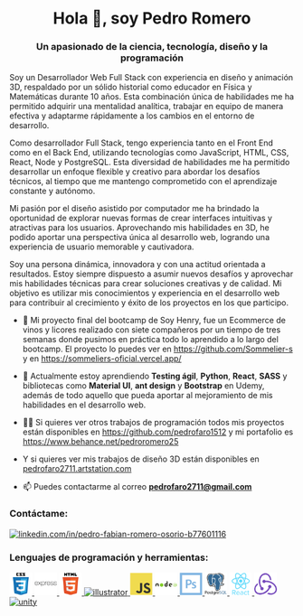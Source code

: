 <h1 align="center">Hola 👋, soy Pedro Romero</h1>
<h3 align="center">Un apasionado de la ciencia, tecnología, diseño y la programación</h3>
<p align="start">Soy un Desarrollador Web Full Stack con experiencia en diseño y animación 3D, respaldado por un sólido historial como educador en Física y Matemáticas durante 10 años. Esta combinación única de habilidades me ha permitido adquirir una mentalidad analítica, trabajar en equipo de manera efectiva y adaptarme rápidamente a los cambios en el entorno de desarrollo.</p>
<p align="start">Como desarrollador Full Stack, tengo experiencia tanto en el Front End como en el Back End, utilizando tecnologías como JavaScript, HTML, CSS, React, Node y PostgreSQL. Esta diversidad de habilidades me ha permitido desarrollar un enfoque flexible y creativo para abordar los desafíos técnicos, al tiempo que me mantengo comprometido con el aprendizaje constante y autónomo.</p>
<p align="start">Mi pasión por el diseño asistido por computador me ha brindado la oportunidad de explorar nuevas formas de crear interfaces intuitivas y atractivas para los usuarios. Aprovechando mis habilidades en 3D, he podido aportar una perspectiva única al desarrollo web, logrando una experiencia de usuario memorable y cautivadora.</p>
<p align="start">Soy una persona dinámica, innovadora y con una actitud orientada a resultados. Estoy siempre dispuesto a asumir nuevos desafíos y aprovechar mis habilidades técnicas para crear soluciones creativas y de calidad. Mi objetivo es utilizar mis conocimientos y experiencia en el desarrollo web para contribuir al crecimiento y éxito de los proyectos en los que participo.
 </p>

- 🔭 Mi proyecto final del bootcamp de Soy Henry, fue un Ecommerce de vinos y licores realizado con siete compañeros por un tiempo de tres semanas donde pusimos en práctica todo lo aprendido a lo largo del bootcamp. El proyecto lo puedes ver en
https://github.com/Sommelier-s y en https://sommeliers-oficial.vercel.app/

- 🌱 Actualmente estoy aprendiendo **Testing ágil**, **Python**, **React**, **SASS** y bibliotecas como **Material UI**, **ant design** y **Bootstrap** en Udemy, además de todo aquello que pueda aportar al mejoramiento de mis habilidades en el desarrollo web.

- 👨‍💻 Si quieres ver otros trabajos de programación todos mis proyectos están disponibles en https://github.com/pedrofaro1512 y mi portafolio es https://www.behance.net/pedroromero25
- Y si quieres ver mis trabajos de diseño 3D están disponibles en [pedrofaro2711.artstation.com](pedrofaro2711.artstation.com)

- 📫 Puedes contactarme al correo **pedrofaro2711@gmail.com**

<h3 align="left">Contáctame:</h3>
<p align="left">
<a href="https://linkedin.com/in/linkedin.com/in/pedro-fabian-romero-osorio-b77601116" target="blank"><img align="center" src="https://raw.githubusercontent.com/rahuldkjain/github-profile-readme-generator/master/src/images/icons/Social/linked-in-alt.svg" alt="linkedin.com/in/pedro-fabian-romero-osorio-b77601116" height="30" width="40" /></a>
</p>

<h3 align="left">Lenguajes de programación y herramientas:</h3>
<p align="left"> <a href="https://www.w3schools.com/css/" target="_blank" rel="noreferrer"> <img src="https://raw.githubusercontent.com/devicons/devicon/master/icons/css3/css3-original-wordmark.svg" alt="css3" width="40" height="40"/> </a> <a href="https://expressjs.com" target="_blank" rel="noreferrer"> <img src="https://raw.githubusercontent.com/devicons/devicon/master/icons/express/express-original-wordmark.svg" alt="express" width="40" height="40"/> </a> <a href="https://www.w3.org/html/" target="_blank" rel="noreferrer"> <img src="https://raw.githubusercontent.com/devicons/devicon/master/icons/html5/html5-original-wordmark.svg" alt="html5" width="40" height="40"/> </a> <a href="https://www.adobe.com/in/products/illustrator.html" target="_blank" rel="noreferrer"> <img src="https://www.vectorlogo.zone/logos/adobe_illustrator/adobe_illustrator-icon.svg" alt="illustrator" width="40" height="40"/> </a> <a href="https://developer.mozilla.org/en-US/docs/Web/JavaScript" target="_blank" rel="noreferrer"> <img src="https://raw.githubusercontent.com/devicons/devicon/master/icons/javascript/javascript-original.svg" alt="javascript" width="40" height="40"/> </a> <a href="https://nodejs.org" target="_blank" rel="noreferrer"> <img src="https://raw.githubusercontent.com/devicons/devicon/master/icons/nodejs/nodejs-original-wordmark.svg" alt="nodejs" width="40" height="40"/> </a> <a href="https://www.photoshop.com/en" target="_blank" rel="noreferrer"> <img src="https://raw.githubusercontent.com/devicons/devicon/master/icons/photoshop/photoshop-line.svg" alt="photoshop" width="40" height="40"/> </a> <a href="https://www.postgresql.org" target="_blank" rel="noreferrer"> <img src="https://raw.githubusercontent.com/devicons/devicon/master/icons/postgresql/postgresql-original-wordmark.svg" alt="postgresql" width="40" height="40"/> </a> <a href="https://reactjs.org/" target="_blank" rel="noreferrer"> <img src="https://raw.githubusercontent.com/devicons/devicon/master/icons/react/react-original-wordmark.svg" alt="react" width="40" height="40"/> </a> <a href="https://redux.js.org" target="_blank" rel="noreferrer"> <img src="https://raw.githubusercontent.com/devicons/devicon/master/icons/redux/redux-original.svg" alt="redux" width="40" height="40"/> </a> <a href="https://unity.com/" target="_blank" rel="noreferrer"> <img src="https://www.vectorlogo.zone/logos/unity3d/unity3d-icon.svg" alt="unity" width="40" height="40"/> </a> </p>
